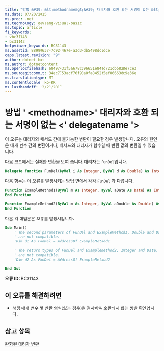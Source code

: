 ```yaml
---
title: "방법 &#39; &lt;methodname&gt;&#39; 대리자와 호환 되는 서명이 없는 &lt;&#39; delegatename &#39;&gt;"
ms.date: 07/20/2015
ms.prod: .net
ms.technology: devlang-visual-basic
ms.topic: article
f1_keywords:
- vbc31143
- bc31143
helpviewer_keywords: BC31143
ms.assetid: 88990637-7c92-467e-a3d3-db5498dc1dce
caps.latest.revision: "9"
author: dotnet-bot
ms.author: dotnetcontent
ms.openlocfilehash: 68497431f5a678c396651e848d721cbb828e7ce3
ms.sourcegitcommit: 34ec7753acf76f90a0fa845235ef06663dc9e36e
ms.translationtype: MT
ms.contentlocale: ko-KR
ms.lasthandoff: 12/21/2017
---
```

# <a name="method-39ltmethodnamegt39-does-not-have-a-signature-compatible-with-delegate-lt39delegatename39gt"></a>방법 &#39; &lt;methodname&gt;&#39; 대리자와 호환 되는 서명이 없는 &lt;&#39; delegatename &#39;&gt;
이 오류는 대리자와 메서드 간에 불가능한 변환이 필요한 경우 발생합니다. 오류의 원인은 매개 변수 간의 변환이거나, 메서드와 대리자가 함수일 때 반환 값의 변환일 수 있습니다.  
  
 다음 코드에서는 실패한 변환을 보여 줍니다. 대리자는 `FunDel`입니다.  
  
```vb  
Delegate Function FunDel(ByVal i As Integer, ByVal d As Double) As Integer  
```  
  
 다음 함수는 이 오류를 발생시키는 방법 면에서 각각 `FunDel` 과 다릅니다.  
  
```vb  
Function ExampleMethod1(ByVal m As Integer, ByVal aDate As Date) As Integer  
End Function  
  
Function ExampleMethod2(ByVal m As Integer, ByVal aDouble As Double) As Date  
End Function  
```  
  
 다음 각 대입문은 오류를 발생시킵니다.  
  
```vb  
Sub Main()  
    ' The second parameters of FunDel and ExampleMethod1, Double and Date,  
    ' are not compatible.  
    'Dim d1 As FunDel = AddressOf ExampleMethod1  
  
    ' The return types of FunDel and ExampleMethod2, Integer and Date,  
    ' are not compatible.  
    'Dim d2 As FunDel = AddressOf ExampleMethod2  
  
End Sub  
```  
  
 **오류 ID:** BC31143  
  
## <a name="to-correct-this-error"></a>이 오류를 해결하려면  
  
-   해당 매개 변수 및 반환 형식(있는 경우)을 검사하여 호환되지 않는 쌍을 확인합니다.  
  
## <a name="see-also"></a>참고 항목  
 [완화된 대리자 변환](../../visual-basic/programming-guide/language-features/delegates/relaxed-delegate-conversion.md)  
 
